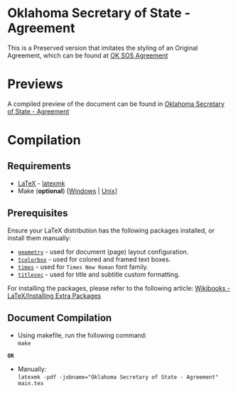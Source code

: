 # Oklahoma Secretary of State - Agreement 
This is a Preserved version that imitates the styling of an Original Agreement,
which can be found at
[OK SOS Agreement](https://www.sos.ok.gov/content/client/Agreement.pdf)

# Previews
A compiled preview of the document can be found in
[Oklahoma Secretary of State - Agreement](./Oklahoma%20Secretary%20of%20State%20-%20Agreement.pdf)

# Compilation
## Requirements
- [LaTeX](https://www.latex-project.org/) -
    [latexmk](https://mg.readthedocs.io/latexmk.html)
- Make (**optional**)
    [[Windows](https://community.chocolatey.org/packages/make) |
    [Unix](https://www.gnu.org/software/make/)]

## Prerequisites
Ensure your LaTeX distribution has the following packages installed, or
install them manually:
- [`geometry`](https://ctan.org/pkg/geometry) - used for document (page) layout configuration.
- [`tcolorbox`](https://ctan.org/pkg/tcolorbox) - used for colored and framed
  text boxes.
- [`times`](https://ctan.org/pkg/times) - used for `Times New Roman` font family.
- [`titlesec`](https://ctan.org/pkg/titlesec) - used for title and subtitle
  custom formatting.

For installing the packages, please refer to the following article:
[Wikibooks - LaTeX/Installing Extra Packages](https://en.wikibooks.org/wiki/LaTeX/Installing_Extra_Packages)

## Document Compilation
- Using makefile, run the following command:  
  `make`

**`OR`**
- Manually:  
  `latexmk -pdf -jobname="Oklahoma Secretary of State - Agreement" main.tex`
